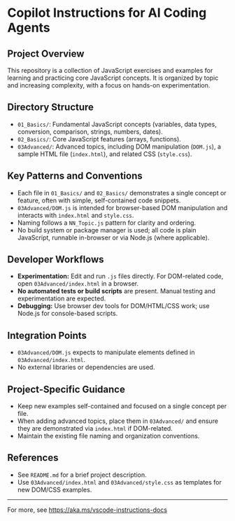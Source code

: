 # Copilot Instructions for AI Coding Agents

## Project Overview
This repository is a collection of JavaScript exercises and examples for learning and practicing core JavaScript concepts. It is organized by topic and increasing complexity, with a focus on hands-on experimentation.

## Directory Structure
- `01_Basics/`: Fundamental JavaScript concepts (variables, data types, conversion, comparison, strings, numbers, dates).
- `02_Basics/`: Core JavaScript features (arrays, functions).
- `03Advanced/`: Advanced topics, including DOM manipulation (`DOM.js`), a sample HTML file (`index.html`), and related CSS (`style.css`).

## Key Patterns and Conventions
- Each file in `01_Basics/` and `02_Basics/` demonstrates a single concept or feature, often with simple, self-contained code snippets.
- `03Advanced/DOM.js` is intended for browser-based DOM manipulation and interacts with `index.html` and `style.css`.
- Naming follows a `NN_Topic.js` pattern for clarity and ordering.
- No build system or package manager is used; all code is plain JavaScript, runnable in-browser or via Node.js (where applicable).

## Developer Workflows
- **Experimentation:** Edit and run `.js` files directly. For DOM-related code, open `03Advanced/index.html` in a browser.
- **No automated tests or build scripts** are present. Manual testing and experimentation are expected.
- **Debugging:** Use browser dev tools for DOM/HTML/CSS work; use Node.js for console-based scripts.

## Integration Points
- `03Advanced/DOM.js` expects to manipulate elements defined in `03Advanced/index.html`.
- No external libraries or dependencies are used.

## Project-Specific Guidance
- Keep new examples self-contained and focused on a single concept per file.
- When adding advanced topics, place them in `03Advanced/` and ensure they are demonstrated via `index.html` if DOM-related.
- Maintain the existing file naming and organization conventions.

## References
- See `README.md` for a brief project description.
- Use `03Advanced/index.html` and `03Advanced/style.css` as templates for new DOM/CSS examples.

---
For more, see https://aka.ms/vscode-instructions-docs

